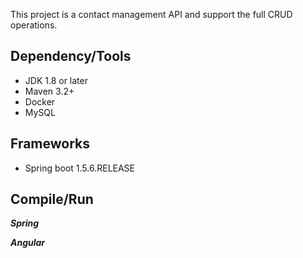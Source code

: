 This project is a contact management API and support the full CRUD operations.

## Dependency/Tools
* JDK 1.8 or later
* Maven 3.2+
* Docker
* MySQL

## Frameworks
* Spring boot 1.5.6.RELEASE


## Compile/Run 
_**Spring**_

_**Angular**_

